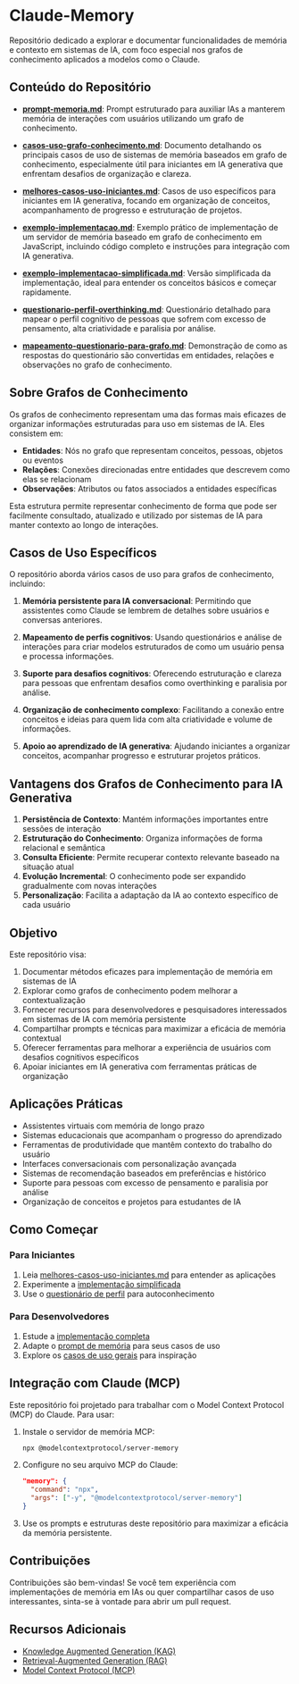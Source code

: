 # Claude-Memory

Repositório dedicado a explorar e documentar funcionalidades de memória e contexto em sistemas de IA, com foco especial nos grafos de conhecimento aplicados a modelos como o Claude.

## Conteúdo do Repositório

- [**prompt-memoria.md**](./prompt-memoria.md): Prompt estruturado para auxiliar IAs a manterem memória de interações com usuários utilizando um grafo de conhecimento.

- [**casos-uso-grafo-conhecimento.md**](./casos-uso-grafo-conhecimento.md): Documento detalhando os principais casos de uso de sistemas de memória baseados em grafo de conhecimento, especialmente útil para iniciantes em IA generativa que enfrentam desafios de organização e clareza.

- [**melhores-casos-uso-iniciantes.md**](./melhores-casos-uso-iniciantes.md): Casos de uso específicos para iniciantes em IA generativa, focando em organização de conceitos, acompanhamento de progresso e estruturação de projetos.

- [**exemplo-implementacao.md**](./exemplo-implementacao.md): Exemplo prático de implementação de um servidor de memória baseado em grafo de conhecimento em JavaScript, incluindo código completo e instruções para integração com IA generativa.

- [**exemplo-implementacao-simplificada.md**](./exemplo-implementacao-simplificada.md): Versão simplificada da implementação, ideal para entender os conceitos básicos e começar rapidamente.

- [**questionario-perfil-overthinking.md**](./questionario-perfil-overthinking.md): Questionário detalhado para mapear o perfil cognitivo de pessoas que sofrem com excesso de pensamento, alta criatividade e paralisia por análise.

- [**mapeamento-questionario-para-grafo.md**](./mapeamento-questionario-para-grafo.md): Demonstração de como as respostas do questionário são convertidas em entidades, relações e observações no grafo de conhecimento.

## Sobre Grafos de Conhecimento

Os grafos de conhecimento representam uma das formas mais eficazes de organizar informações estruturadas para uso em sistemas de IA. Eles consistem em:

- **Entidades**: Nós no grafo que representam conceitos, pessoas, objetos ou eventos
- **Relações**: Conexões direcionadas entre entidades que descrevem como elas se relacionam
- **Observações**: Atributos ou fatos associados a entidades específicas

Esta estrutura permite representar conhecimento de forma que pode ser facilmente consultado, atualizado e utilizado por sistemas de IA para manter contexto ao longo de interações.

## Casos de Uso Específicos

O repositório aborda vários casos de uso para grafos de conhecimento, incluindo:

1. **Memória persistente para IA conversacional**: Permitindo que assistentes como Claude se lembrem de detalhes sobre usuários e conversas anteriores.

2. **Mapeamento de perfis cognitivos**: Usando questionários e análise de interações para criar modelos estruturados de como um usuário pensa e processa informações.

3. **Suporte para desafios cognitivos**: Oferecendo estruturação e clareza para pessoas que enfrentam desafios como overthinking e paralisia por análise.

4. **Organização de conhecimento complexo**: Facilitando a conexão entre conceitos e ideias para quem lida com alta criatividade e volume de informações.

5. **Apoio ao aprendizado de IA generativa**: Ajudando iniciantes a organizar conceitos, acompanhar progresso e estruturar projetos práticos.

## Vantagens dos Grafos de Conhecimento para IA Generativa

1. **Persistência de Contexto**: Mantém informações importantes entre sessões de interação
2. **Estruturação do Conhecimento**: Organiza informações de forma relacional e semântica
3. **Consulta Eficiente**: Permite recuperar contexto relevante baseado na situação atual
4. **Evolução Incremental**: O conhecimento pode ser expandido gradualmente com novas interações
5. **Personalização**: Facilita a adaptação da IA ao contexto específico de cada usuário

## Objetivo

Este repositório visa:

1. Documentar métodos eficazes para implementação de memória em sistemas de IA
2. Explorar como grafos de conhecimento podem melhorar a contextualização
3. Fornecer recursos para desenvolvedores e pesquisadores interessados em sistemas de IA com memória persistente
4. Compartilhar prompts e técnicas para maximizar a eficácia de memória contextual
5. Oferecer ferramentas para melhorar a experiência de usuários com desafios cognitivos específicos
6. Apoiar iniciantes em IA generativa com ferramentas práticas de organização

## Aplicações Práticas

- Assistentes virtuais com memória de longo prazo
- Sistemas educacionais que acompanham o progresso do aprendizado
- Ferramentas de produtividade que mantêm contexto do trabalho do usuário
- Interfaces conversacionais com personalização avançada
- Sistemas de recomendação baseados em preferências e histórico
- Suporte para pessoas com excesso de pensamento e paralisia por análise
- Organização de conceitos e projetos para estudantes de IA

## Como Começar

### Para Iniciantes
1. Leia [melhores-casos-uso-iniciantes.md](./melhores-casos-uso-iniciantes.md) para entender as aplicações
2. Experimente a [implementação simplificada](./exemplo-implementacao-simplificada.md)
3. Use o [questionário de perfil](./questionario-perfil-overthinking.md) para autoconhecimento

### Para Desenvolvedores
1. Estude a [implementação completa](./exemplo-implementacao.md)
2. Adapte o [prompt de memória](./prompt-memoria.md) para seus casos de uso
3. Explore os [casos de uso gerais](./casos-uso-grafo-conhecimento.md) para inspiração

## Integração com Claude (MCP)

Este repositório foi projetado para trabalhar com o Model Context Protocol (MCP) do Claude. Para usar:

1. Instale o servidor de memória MCP:
   ```bash
   npx @modelcontextprotocol/server-memory
   ```

2. Configure no seu arquivo MCP do Claude:
   ```json
   "memory": {
     "command": "npx",
     "args": ["-y", "@modelcontextprotocol/server-memory"]
   }
   ```

3. Use os prompts e estruturas deste repositório para maximizar a eficácia da memória persistente.

## Contribuições

Contribuições são bem-vindas! Se você tem experiência com implementações de memória em IAs ou quer compartilhar casos de uso interessantes, sinta-se à vontade para abrir um pull request.

## Recursos Adicionais

- [Knowledge Augmented Generation (KAG)](https://www.cienciaedados.com/knowledge-augmented-generation-kag-integrando-conhecimento-estruturado-na-geracao-de-conteudo-para-aplicacoes-de-ia-generativa/)
- [Retrieval-Augmented Generation (RAG)](https://www.datascienceacademy.com.br/blog/retrieval-augmented-generation-rag-melhores-praticas-e-casos-de-uso)
- [Model Context Protocol (MCP)](https://modelcontextprotocol.io/)